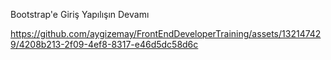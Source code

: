 Bootstrap'e Giriş Yapılışın Devamı


https://github.com/aygizemay/FrontEndDeveloperTraining/assets/132147429/4208b213-2f09-4ef8-8317-e46d5dc58d6c

